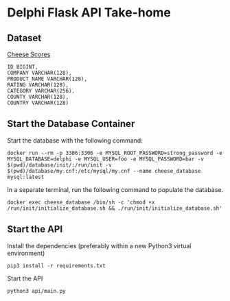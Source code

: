 # Delphi Flask API Take-home

## Dataset

[Cheese Scores](https://www.kaggle.com/datasets/ericsims/world-cheese-awards-worlds-cheesiest-dataset?resource=download)

    ID BIGINT,
    COMPANY VARCHAR(128),
    PRODUCT_NAME VARCHAR(128),
    RATING VARCHAR(128),
    CATEGORY VARCHAR(256),
    COUNTY VARCHAR(128),
    COUNTRY VARCHAR(128)

## Start the Database Container

Start the database with the following command:

    docker run --rm -p 3306:3306 -e MYSQL_ROOT_PASSWORD=strong_password -e MYSQL_DATABASE=delphi -e MYSQL_USER=foo -e MYSQL_PASSWORD=bar -v $(pwd)/database/init/:/run/init -v $(pwd)/database/my.cnf:/etc/mysql/my.cnf --name cheese_database mysql:latest

In a separate terminal, run the following command to populate the database.

    docker exec cheese_database /bin/sh -c 'chmod +x /run/init/initialize_database.sh && ./run/init/initialize_database.sh'

## Start the API

Install the dependencies (preferably within a new Python3 virtual environment)

    pip3 install -r requirements.txt

Start the API

    python3 api/main.py